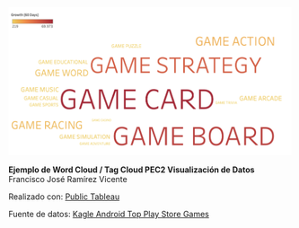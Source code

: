 ![alt text](https://github.com/fjramirezv/wordcloud_androidgames/blob/e04908b87d772da6ed901e99c202127353b71b08/WordCloud_PEC2.png?raw=true)

**Ejemplo de Word Cloud / Tag Cloud PEC2 Visualización de Datos**
Francisco José Ramírez Vicente

Realizado con:
[Public Tableau](https://public.tableau.com/)

Fuente de datos:
[Kagle Android Top Play Store Games](https://www.kaggle.com/datasets/dhruvildave/top-play-store-games)
